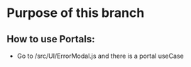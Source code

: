 # Purpose of this branch

## How to use Portals:

* Go to /src/UI/ErrorModal.js and there is a portal useCase  